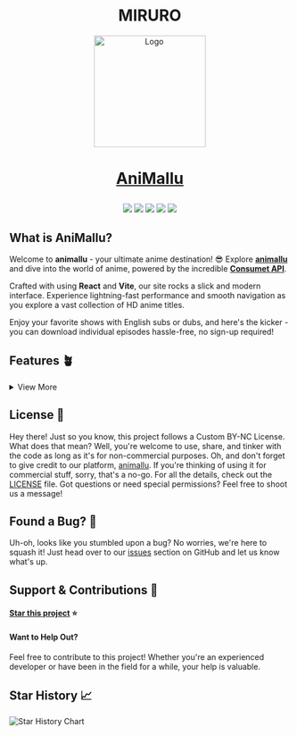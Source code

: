 <h1 align="center">
MIRURO
</h1>

<p align="center">
  <a href="https://animallu.vercel.app/" target="_blank">
    <img src="https://raw.githubusercontent.com/MaviMods/AniMallu/main/src/assets/miruro-transparent-white.png" alt="Logo" width="200"/>
  </a>
</p>

<h1 align="center">
    <a href="https://animallu.vercel.app/">AniMallu</a>
  <p align="center">
</h1>

<p align="center">
  <a href="#"><img src="https://img.shields.io/badge/typescript-%23007acc.svg?style=for-the-badge&logo=typescript&logoColor=%23ffffff"/></a>
  <a href="#"><img src="https://img.shields.io/badge/react-%2320232a.svg?style=for-the-badge&logo=react&logoColor=%2361DAFB"/></a>
  <a href="#"><img src="https://img.shields.io/badge/vite-%239269fe.svg?style=for-the-badge&logo=vite&logoColor=yellow&border"/></a>
  <a href="#"><img src="https://img.shields.io/badge/vercel-%23000000.svg?style=for-the-badge&logo=vercel&logoColor=white"/></a>
  <a href="#"><img src="https://img.shields.io/badge/cloudflare-white.svg?style=for-the-badge&logo=cloudflare&logoColor=orange"/></a>
</p>

## What is AniMallu?

Welcome to **animallu** - your ultimate anime destination! 😎 Explore **[animallu](https://animallu.vercel.app/)** and dive into the world of anime, powered by the incredible **[Consumet API](https://github.com/consumet)**.

Crafted with using **React** and **Vite**, our site rocks a slick and modern interface. Experience lightning-fast performance and smooth navigation as you explore a vast collection of HD anime titles.

Enjoy your favorite shows with English subs or dubs, and here's the kicker - you can download individual episodes hassle-free, no sign-up required!

## Features 🪴

<details>
<summary>View More</summary>

### General

- Dub Anime support
- User-friendly interface
- Mobile responsive
- Fast page load
- White/Dark theme
- Continue watching section

### Watch Page

- **Player**
  - Autoplay next episode
  - Skip op/ed button
  - Theater mode

### Coming Soon

- Profile page to see your watch list
- Comment section
- Anilist/MAL login integration

</details>

## License 📝

Hey there! Just so you know, this project follows a Custom BY-NC License. What does that mean? Well, you're welcome to use, share, and tinker with the code as long as it's for non-commercial purposes. Oh, and don't forget to give credit to our platform, [animallu](https://animallu.vercel.app/). If you're thinking of using it for commercial stuff, sorry, that's a no-go. For all the details, check out the [LICENSE](LICENSE) file. Got questions or need special permissions? Feel free to shoot us a message!

## Found a Bug? 🐞

Uh-oh, looks like you stumbled upon a bug? No worries, we're here to squash it! Just head over to our [issues](https://github.com/MaviMods/AniMallu/issues) section on GitHub and let us know what's up.

## Support & Contributions 🤲

#### [Star this project](https://github.com/MaviMods/AniMallu) ⭐️

#### Want to Help Out?

Feel free to contribute to this project! Whether you're an experienced developer or have been in the field for a while, your help is valuable.

## Star History 📈

<div align="left">
    <img src="https://api.star-history.com/svg?repos=MaviMods/AniMallu&type=Date" alt="Star History Chart" style="max-width: 70%;" />
</div>
